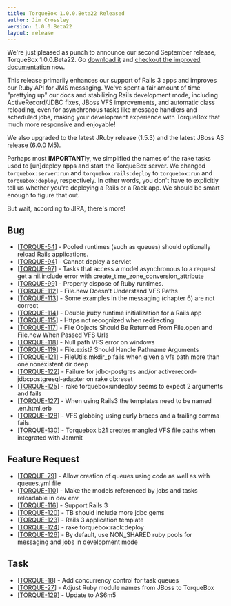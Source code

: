 ```yaml
---
title: TorqueBox 1.0.0.Beta22 Released
author: Jim Crossley
version: 1.0.0.Beta22
layout: release
---
```

We're just pleased as punch to announce our second September release,
TorqueBox 1.0.0.Beta22.  Go [download it](/download/) and [checkout
the improved documentation](/documentation/1.0.0.Beta22/) now.

This release primarily enhances our support of Rails 3 apps and
improves our Ruby API for JMS messaging.  We've spent a fair amount of
time "prettying up" our docs and stabilizing Rails development mode,
including ActiveRecord/JDBC fixes, JBoss VFS improvements, and
automatic class reloading, even for asynchronous tasks like message
handlers and scheduled jobs, making your development experience with
TorqueBox that much more responsive and enjoyable!

We also upgraded to the latest JRuby release (1.5.3) and the latest
JBoss AS release (6.0.0 M5).

Perhaps most **IMPORTANT**ly, we simplified the names of the rake
tasks used to [un]deploy apps and start the TorqueBox server.  We
changed `torquebox:server:run` and `torquebox:rails:deploy` to
`torquebox:run` and `torquebox:deploy`, respectively.  In other words,
you don't have to explicitly tell us whether you're deploying a Rails
or a Rack app.  We should be smart enough to figure that out.

But wait, according to JIRA, there's more!

<h2>        Bug
</h2>
<ul>
<li>[<a href='https://jira.jboss.org/browse/TORQUE-54'>TORQUE-54</a>] -         Pooled runtimes (such as queues) should optionally reload Rails applications.
</li>
<li>[<a href='https://jira.jboss.org/browse/TORQUE-94'>TORQUE-94</a>] -         Cannot deploy a servlet
</li>
<li>[<a href='https://jira.jboss.org/browse/TORQUE-97'>TORQUE-97</a>] -         Tasks that access a model asynchronous to a request get a nil.include error with create_time_zone_conversion_attribute
</li>
<li>[<a href='https://jira.jboss.org/browse/TORQUE-99'>TORQUE-99</a>] -         Properly dispose of Ruby runtimes.
</li>
<li>[<a href='https://jira.jboss.org/browse/TORQUE-112'>TORQUE-112</a>] -         File.new Doesn&#39;t Understand VFS Paths
</li>
<li>[<a href='https://jira.jboss.org/browse/TORQUE-113'>TORQUE-113</a>] -         Some examples in the messaging (chapter 6) are not correct 
</li>
<li>[<a href='https://jira.jboss.org/browse/TORQUE-114'>TORQUE-114</a>] -         Double jruby runtime initialization for a Rails app
</li>
<li>[<a href='https://jira.jboss.org/browse/TORQUE-115'>TORQUE-115</a>] -         Https not recognized when redirecting
</li>
<li>[<a href='https://jira.jboss.org/browse/TORQUE-117'>TORQUE-117</a>] -         File Objects Should Be Returned From File.open and File.new When Passed VFS Urls
</li>
<li>[<a href='https://jira.jboss.org/browse/TORQUE-118'>TORQUE-118</a>] -         Null path VFS error on windows
</li>
<li>[<a href='https://jira.jboss.org/browse/TORQUE-119'>TORQUE-119</a>] -         File.exist? Should Handle Pathname Arguments
</li>
<li>[<a href='https://jira.jboss.org/browse/TORQUE-121'>TORQUE-121</a>] -         FileUtils.mkdir_p fails when given a vfs path more than one nonexistent dir deep
</li>
<li>[<a href='https://jira.jboss.org/browse/TORQUE-122'>TORQUE-122</a>] -         Failure for jdbc-postgres and/or activerecord-jdbcpostgresql-adapter on rake db:reset
</li>
<li>[<a href='https://jira.jboss.org/browse/TORQUE-125'>TORQUE-125</a>] -         rake torquebox:undeploy seems to expect 2 arguments and fails
</li>
<li>[<a href='https://jira.jboss.org/browse/TORQUE-127'>TORQUE-127</a>] -         When using Rails3 the templates need to be named .en.html.erb
</li>
<li>[<a href='https://jira.jboss.org/browse/TORQUE-128'>TORQUE-128</a>] -         VFS globbing using curly braces and a trailing comma fails.
</li>
<li>[<a href='https://jira.jboss.org/browse/TORQUE-130'>TORQUE-130</a>] -         Torquebox b21 creates mangled VFS file paths when integrated with Jammit
</li>
</ul>
        
<h2>        Feature Request
</h2>
<ul>
<li>[<a href='https://jira.jboss.org/browse/TORQUE-79'>TORQUE-79</a>] -         Allow creation of queues using code as well as with queues.yml file
</li>
<li>[<a href='https://jira.jboss.org/browse/TORQUE-110'>TORQUE-110</a>] -         Make the models referenced by jobs and tasks reloadable in dev env
</li>
<li>[<a href='https://jira.jboss.org/browse/TORQUE-116'>TORQUE-116</a>] -         Support Rails 3
</li>
<li>[<a href='https://jira.jboss.org/browse/TORQUE-120'>TORQUE-120</a>] -         TB should include more jdbc gems
</li>
<li>[<a href='https://jira.jboss.org/browse/TORQUE-123'>TORQUE-123</a>] -         Rails 3 application template
</li>
<li>[<a href='https://jira.jboss.org/browse/TORQUE-124'>TORQUE-124</a>] -         rake torquebox:rack:deploy
</li>
<li>[<a href='https://jira.jboss.org/browse/TORQUE-126'>TORQUE-126</a>] -         By default, use NON_SHARED ruby pools for messaging and jobs in development mode
</li>
</ul>
                    
<h2>        Task
</h2>
<ul>
<li>[<a href='https://jira.jboss.org/browse/TORQUE-18'>TORQUE-18</a>] -         Add concurrency control for task queues
</li>
<li>[<a href='https://jira.jboss.org/browse/TORQUE-27'>TORQUE-27</a>] -         Adjust Ruby module names from JBoss to TorqueBox
</li>
<li>[<a href='https://jira.jboss.org/browse/TORQUE-129'>TORQUE-129</a>] -         Update to AS6m5
</li>
</ul>
